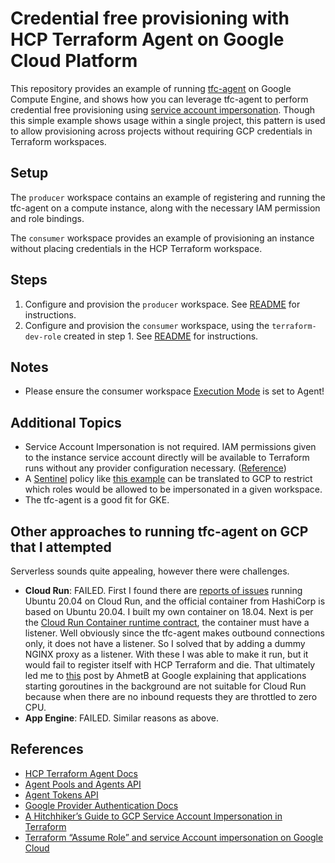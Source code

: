 # Credential free provisioning with HCP Terraform Agent on Google Cloud Platform

This repository provides an example of running [tfc-agent](https://hub.docker.com/r/hashicorp/tfc-agent) on Google Compute Engine, and shows how you can leverage tfc-agent to perform credential free provisioning using [service account impersonation](https://registry.terraform.io/providers/hashicorp/google/latest/docs/guides/provider_reference#impersonating-service-accounts). Though this simple example shows usage within a single project, this pattern is used to allow provisioning across projects without requiring GCP credentials in Terraform workspaces.

## Setup
The `producer` workspace contains an example of registering and running the tfc-agent on a compute instance, along with the necessary IAM permission and role bindings.

The `consumer` workspace provides an example of provisioning an instance without placing credentials in the HCP Terraform workspace.

## Steps
1. Configure and provision the `producer` workspace. See [README](./producer/README.md) for instructions.
2. Configure and provision the `consumer` workspace, using the `terraform-dev-role` created in step 1. See [README](./consumer/README.md) for instructions.

## Notes
* Please ensure the consumer workspace [Execution Mode](https://developer.hashicorp.com/terraform/cloud-docs/workspaces/settings#execution-mode) is set to Agent!

## Additional Topics
* Service Account Impersonation is not required. IAM permissions given to the instance service account directly will be available to Terraform runs without any provider configuration necessary. ([Reference](https://registry.terraform.io/providers/hashicorp/google/latest/docs/guides/provider_reference#running-terraform-on-google-cloud))
* A [Sentinel](https://developer.hashicorp.com/terraform/cloud-docs/policy-enforcement/define-policies/custom-sentinel) policy like [this example](https://github.com/hashicorp/terraform-sentinel-policies/blob/main/aws/restrict-assumed-roles-by-workspace.sentinel) can be translated to GCP to restrict which roles would be allowed to be impersonated in a given workspace.
* The tfc-agent is a good fit for GKE.

## Other approaches to running tfc-agent on GCP that I attempted
Serverless sounds quite appealing, however there were challenges.
* **Cloud Run**: FAILED. First I found there are [reports of issues](https://stackoverflow.com/questions/61744540/unable-to-deploy-ubuntu-20-04-docker-container-on-google-cloud-run) running Ubuntu 20.04 on Cloud Run, and the official container from HashiCorp is based on Ubuntu 20.04. I built my own container on 18.04. Next is per the [Cloud Run Container runtime contract](https://cloud.google.com/run/docs/reference/container-contract#port), the container must have a listener. Well obviously since the tfc-agent makes outbound connections only, it does not have a listener. So I solved that by adding a dummy NGINX proxy as a listener. With these I was able to make it run, but it would fail to register itself with HCP Terraform and die. That ultimately led me to [this](https://stackoverflow.com/questions/57257903/google-cloud-run-and-golang-goroutines) post by AhmetB at Google explaining that applications starting goroutines in the background are not suitable for Cloud Run because when there are no inbound requests they are throttled to zero CPU.
* **App Engine**: FAILED. Similar reasons as above.

## References
* [HCP Terraform Agent Docs](https://developer.hashicorp.com/terraform/cloud-docs/agents)
* [Agent Pools and Agents API](https://developer.hashicorp.com/terraform/cloud-docs/api-docs/agents)
* [Agent Tokens API](https://developer.hashicorp.com/terraform/cloud-docs/api-docs/agent-tokens)
* [Google Provider Authentication Docs](https://registry.terraform.io/providers/hashicorp/google/latest/docs/guides/provider_reference#running-terraform-on-google-cloud)
* [A Hitchhiker’s Guide to GCP Service Account Impersonation in Terraform](https://medium.com/google-cloud/a-hitchhikers-guide-to-gcp-service-account-impersonation-in-terraform-af98853ebd37)
* [Terraform “Assume Role” and service Account impersonation on Google Cloud](https://medium.com/google-cloud/terraform-assume-role-and-service-account-impersonation-on-google-cloud-ffc553863e72)
